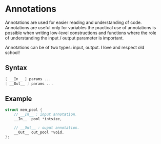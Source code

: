 # Annotations

Annotations are used for easier reading and understanding of code. Annotations are useful only for variables the practical use of annotations is possible when writing low-level constructions and functions where the role of understanding the input / output parameter is important.

Annotations can be of two types: input, output.
I love and respect old school!

## Syntax

```go
[ __In__ ] params ...
[ __Out__ ] params ...
```

## Example

```rust
struct mem_pool {
    // __In__ : input annotation.
    __In__  pool *intsize,

    // __Out__ : ouput annotation.
    __Out__ out_pool *void,
};
```